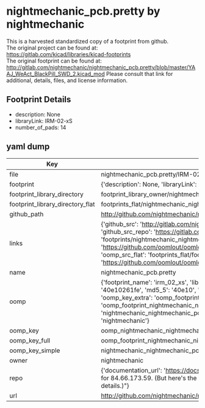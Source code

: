 # nightmechanic_pcb.pretty by nightmechanic  
This is a harvested standardized copy of a footprint from github.  
The original project can be found at:  
https://gitlab.com/kicad/libraries/kicad-footprints  
The original footprint can be found at:
http://gitlab.com/nightmechanic/nightmechanic_pcb.pretty/blob/master/YAAJ_WeAct_BlackPill_SWD_2.kicad_mod
Please consult that link for additional, details, files, and license information.  
## Footprint Details
* description: None  
* libraryLink: IRM-02-xS  
* number_of_pads: 14  
## yaml dump  
| Key | Value |  
| --- | --- |  
| file | nightmechanic_pcb.pretty/IRM-02-xS.kicad_mod |  
| footprint | {'description': None, 'libraryLink': 'IRM-02-xS', 'number_of_pads': 14} |  
| footprint_library_directory | footprint_library_owner/nightmechanic_nightmechanic_pcb.pretty |  
| footprint_library_directory_flat | footprints_flat/nightmechanic_nightmechanic_pcb_irm_02_xs/working |  
| github_path | http://github.com/nightmechanic/nightmechanic_pcb.pretty/blob/master/IRM-02-xS.kicad_mod |  
| links | {'github_src': 'http://gitlab.com/nightmechanic/nightmechanic_pcb.pretty/blob/master/YAAJ_WeAct_BlackPill_SWD_2.kicad_mod', 'github_src_repo': 'https://gitlab.com/kicad/libraries/kicad-footprints', 'oomp_bot': 'footprints/nightmechanic_nightmechanic_pcb_irm_02_xs/working', 'oomp_bot_github': 'https://github.com/oomlout/oomlout_oomp_footprint_bot/tree/main/footprints/nightmechanic_nightmechanic_pcb_irm_02_xs/working', 'oomp_src_flat': 'footprints_flat/footprints_flat/nightmechanic_nightmechanic_pcb_irm_02_xs/working', 'oomp_src_flat_github': 'https://github.com/oomlout/oomlout_oomp_footprint_src/tree/main/footprints_flat/nightmechanic_nightmechanic_pcb_irm_02_xs/working'} |  
| name | nightmechanic_pcb.pretty |  
| oomp | {'footprint_name': 'irm_02_xs', 'library_name': 'nightmechanic_pcb', 'md5': '40e10261fede9e41b749bfe84c82a955', 'md5_10': '40e10261fe', 'md5_5': '40e10', 'md5_6': '40e102', 'oomp_key': 'oomp_nightmechanic_nightmechanic_pcb_irm_02_xs', 'oomp_key_extra': 'oomp_footprint_nightmechanic_nightmechanic_pcb_irm_02_xs', 'oomp_key_full': 'oomp_footprint_nightmechanic_nightmechanic_pcb_irm_02_xs_40e102', 'oomp_key_simple': 'nightmechanic_nightmechanic_pcb_irm_02_xs', 'original_filename': 'nightmechanic_pcb.pretty/IRM-02-xS.kicad_mod', 'owner_name': 'nightmechanic'} |  
| oomp_key | oomp_nightmechanic_nightmechanic_pcb_irm_02_xs |  
| oomp_key_full | oomp_footprint_nightmechanic_nightmechanic_pcb_irm_02_xs |  
| oomp_key_simple | nightmechanic_nightmechanic_pcb_irm_02_xs |  
| owner | nightmechanic |  
| repo | {'documentation_url': 'https://docs.github.com/rest/overview/resources-in-the-rest-api#rate-limiting', 'message': "API rate limit exceeded for 84.66.173.59. (But here's the good news: Authenticated requests get a higher rate limit. Check out the documentation for more details.)"} |  
| url | http://github.com/nightmechanic/nightmechanic_pcb.pretty |  

